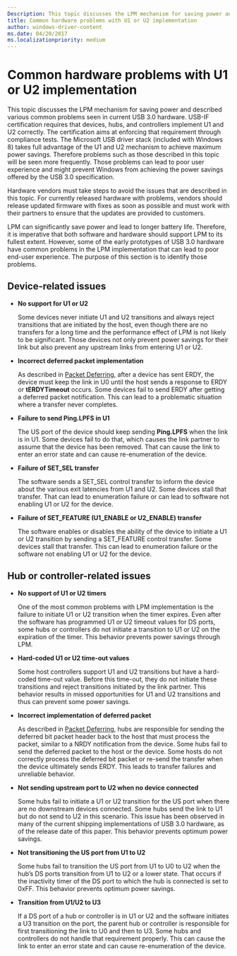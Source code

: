```yaml
---
Description: This topic discusses the LPM mechanism for saving power and described various common problems seen in current USB 3.0 hardware.
title: Common hardware problems with U1 or U2 implementation
author: windows-driver-content
ms.date: 04/20/2017
ms.localizationpriority: medium
---
```


# Common hardware problems with U1 or U2 implementation


This topic discusses the LPM mechanism for saving power and described various common problems seen in current USB 3.0 hardware. USB-IF certification requires that devices, hubs, and controllers implement U1 and U2 correctly. The certification aims at enforcing that requirement through compliance tests. The Microsoft USB driver stack (included with Windows 8) takes full advantage of the U1 and U2 mechanism to achieve maximum power savings. Therefore problems such as those described in this topic will be seen more frequently. Those problems can lead to poor user experience and might prevent Windows from achieving the power savings offered by the USB 3.0 specification.

Hardware vendors must take steps to avoid the issues that are described in this topic. For currently released hardware with problems, vendors should release updated firmware with fixes as soon as possible and must work with their partners to ensure that the updates are provided to customers.

LPM can significantly save power and lead to longer battery life. Therefore, it is imperative that both software and hardware should support LPM to its fullest extent. However, some of the early prototypes of USB 3.0 hardware have common problems in the LPM implementation that can lead to poor end-user experience. The purpose of this section is to identify those problems.

## Device-related issues


-   **No support for U1 or U2**

    Some devices never initiate U1 and U2 transitions and always reject transitions that are initiated by the host, even though there are no transfers for a long time and the performance effect of LPM is not likely to be significant. Those devices not only prevent power savings for their link but also prevent any upstream links from entering U1 or U2.

-   **Incorrect deferred packet implementation**

    As described in [Packet Deferring](u1-and-u2-transitions.md#packet-deferring), after a device has sent ERDY, the device must keep the link in U0 until the host sends a response to ERDY or **tERDYTimeout** occurs. Some devices fail to send ERDY after getting a deferred packet notification. This can lead to a problematic situation where a transfer never completes.

-   **Failure to send Ping.LPFS in U1**

    The US port of the device should keep sending **Ping.LPFS** when the link is in U1. Some devices fail to do that, which causes the link partner to assume that the device has been removed. That can cause the link to enter an error state and can cause re-enumeration of the device.

-   **Failure of SET\_SEL transfer**

    The software sends a SET\_SEL control transfer to inform the device about the various exit latencies from U1 and U2. Some devices stall that transfer. That can lead to enumeration failure or can lead to software not enabling U1 or U2 for the device.

-   **Failure of SET\_FEATURE (U1\_ENABLE or U2\_ENABLE) transfer**

    The software enables or disables the ability of the device to initiate a U1 or U2 transition by sending a SET\_FEATURE control transfer. Some devices stall that transfer. This can lead to enumeration failure or the software not enabling U1 or U2 for the device.

## Hub or controller-related issues


-   **No support of U1 or U2 timers**

    One of the most common problems with LPM implementation is the failure to initiate U1 or U2 transition when the timer expires. Even after the software has programmed U1 or U2 timeout values for DS ports, some hubs or controllers do not initiate a transition to U1 or U2 on the expiration of the timer. This behavior prevents power savings through LPM.

-   **Hard-coded U1 or U2 time-out values**

    Some host controllers support U1 and U2 transitions but have a hard-coded time-out value. Before this time-out, they do not initiate these transitions and reject transitions initiated by the link partner. This behavior results in missed opportunities for U1 and U2 transitions and thus can prevent some power savings.

-   **Incorrect implementation of deferred packet**

    As described in [Packet Deferring](u1-and-u2-transitions.md#packet-deferring), hubs are responsible for sending the deferred bit packet header back to the host that must process the packet, similar to a NRDY notification from the device. Some hubs fail to send the deferred packet to the host or the device. Some hosts do not correctly process the deferred bit packet or re-send the transfer when the device ultimately sends ERDY. This leads to transfer failures and unreliable behavior.

-   **Not sending upstream port to U2 when no device connected**

    Some hubs fail to initiate a U1 or U2 transition for the US port when there are no downstream devices connected. Some hubs send the link to U1 but do not send to U2 in this scenario. This issue has been observed in many of the current shipping implementations of USB 3.0 hardware, as of the release date of this paper. This behavior prevents optimum power savings.

-   **Not transitioning the US port from U1 to U2**

    Some hubs fail to transition the US port from U1 to U0 to U2 when the hub’s DS ports transition from U1 to U2 or a lower state. That occurs if the inactivity timer of the DS port to which the hub is connected is set to 0xFF. This behavior prevents optimum power savings.

-   **Transition from U1/U2 to U3**

    If a DS port of a hub or controller is in U1 or U2 and the software initiates a U3 transition on the port, the parent hub or controller is responsible for first transitioning the link to U0 and then to U3. Some hubs and controllers do not handle that requirement properly. This can cause the link to enter an error state and can cause re-enumeration of the device.  

 

 




